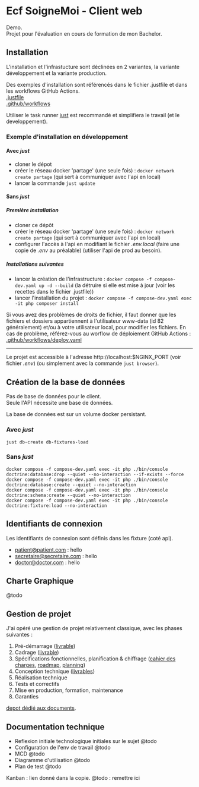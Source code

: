 # Ecf SoigneMoi - Client web

Demo.  
Projet pour l'évaluation en cours de formation de mon Bachelor.

## Installation

L'installation et l'infrastucture sont déclinées en 2 variantes, la variante développement et la variante production.  

Des exemples d'installation sont référencés dans le fichier .justfile et dans les workflows GitHub Actions.  
[.justfile](.justfile)  
[.github/workflows](.github/workflows)

Utiliser le task runner [just](https://just.systems/man/en/) est recommandé et simplifiera le travail (et le developpement).

### Exemple d'installation en développement

#### Avec _just_

- cloner le dépot
- créer le réseau docker 'partage' (une seule fois) : `docker network create partage` (qui sert à communiquer avec l'api en local)
- lancer la commande `just update`

#### Sans _just_

##### Première installation

- cloner ce dépôt
- créer le réseau docker 'partage' (une seule fois) : `docker network create partage` (qui sert à communiquer avec l'api en local)
- configurer l'accès à l'api en modifiant le fichier _.env.local_ (faire une copie de _.env_ au préalable) (utiliser l'api de prod au besoin).

##### Installations suivantes

- lancer la création de l'infrastructure : `docker compose -f compose-dev.yaml up -d --build` (la détruire si elle est mise à jour (voir les recettes dans le fichier .justfile))
- lancer l'installation du projet : `docker compose -f compose-dev.yaml exec -it php composer install`

Si vous avez des problèmes de droits de fichier, il faut donner que les fichiers et dossiers appartiennent à l'utilisateur www-data (id 82 généralement)
et/ou à votre utilisateur local, pour modifier les fichiers.
En cas de problème, référez-vous au worflow de déploiement GitHub Actions : [.github/workflows/deploy.yaml](.github/workflows/deploy.yaml)

---

Le projet est accessible à l'adresse http://localhost:$NGINX_PORT (voir fichier _.env_) (ou simplement avec la commande `just browser`).

## Création de la base de données

Pas de base de données pour le client.  
Seule l'API nécessite une base de données.

La base de données est sur un volume docker persistant.  
### Avec _just_
`just db-create db-fixtures-load`

### Sans _just_
```shell
docker compose -f compose-dev.yaml exec -it php ./bin/console doctrine:database:drop --quiet --no-interaction --if-exists --force
docker compose -f compose-dev.yaml exec -it php ./bin/console doctrine:database:create --quiet --no-interaction
docker compose -f compose-dev.yaml exec -it php ./bin/console doctrine:schema:create --quiet --no-interaction
docker compose -f compose-dev.yaml exec -it php ./bin/console doctrine:fixture:load --no-interaction
```

## Identifiants de connexion

Les identifiants de connexion sont définis dans les fixture (coté api).
- patient@patient.com : hello
- secretaire@secretaire.com : hello
- doctor@doctor.com : hello

## Charte Graphique

@todo

## Gestion de projet

J'ai opéré une gestion de projet relativement classique, avec les phases suivantes :

1. Pré-démarrage ([livrable](https://github.com/SebSept/ecf-docs/blob/main/livrables/1.pr%C3%A9d%C3%A9marrage.odt)) 
2. Cadrage ([livrable](https://github.com/SebSept/ecf-docs/blob/main/livrables/2.cadrage.odt))
3. Spécifications fonctionnelles, planification & chiffrage ([cahier des charges](https://github.com/SebSept/ecf-docs/blob/main/livrables/documents/cahier%20des%20charges%20v2.odt), [roadmap](https://github.com/SebSept/ecf-docs/blob/main/livrables/documents/Roadmap.gan), [planning](https://github.com/SebSept/ecf-docs/blob/main/livrables/documents/Planing.gan))
4. Conception technique ([livrables](https://github.com/SebSept/ecf-docs/tree/main/livrables/4.conception%20technique))
5. Réalisation technique
6. Tests et correctifs
7. Mise en production, formation, maintenance
8. Garanties

[depot dédié aux documents](https://github.com/SebSept/ecf-docs).

## Documentation technique

- Reflexion initiale technologique initiales sur le sujet @todo
- Configuration de l'env de travail @todo
- MCD @todo
- Diagramme d'utilisation @todo
- Plan de test @todo

Kanban : lien donné dans la copie. @todo : remettre ici